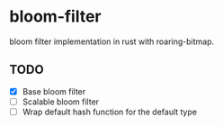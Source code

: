 # bloom-filter

bloom filter implementation in rust with roaring-bitmap.

## TODO

* [x] Base bloom filter
* [ ] Scalable bloom filter
* [ ] Wrap default hash function for the default type
